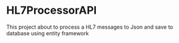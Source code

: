 # HL7ProcessorAPI
This project about to process a HL7 messages to Json and save to database using entity framework
